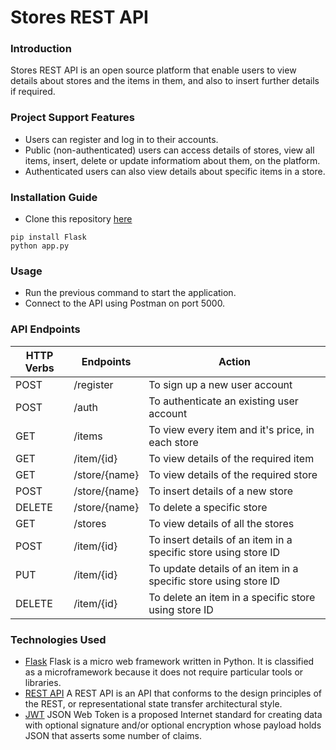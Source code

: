 # Stores REST API

### Introduction

Stores REST API is an open source platform that enable users to view details about stores and the items in them, and also to insert further details if required.

### Project Support Features

* Users can register and log in to their accounts.
* Public (non-authenticated) users can access details of stores, view all items, insert, delete or update informatiom about them, on the platform.
* Authenticated users can also view details about specific items in a store.

### Installation Guide

* Clone this repository [here](https://github.com/merry-lawrel/First-repository.git)
```
pip install Flask
python app.py

```

### Usage

* Run the previous command to start the application.
* Connect to the API using Postman on port 5000.

### API Endpoints

| HTTP Verbs | Endpoints | Action |
| --- | --------- | --- |
| POST | /register | To sign up a new user account |
| POST | /auth |To authenticate an existing user account |
| GET | /items | To view every item and it's price, in each store |
| GET | /item/{id} | To view details of the required item |
| GET | /store/{name} | To view details of the required store |
| POST | /store/{name} | To insert details of a new store|
| DELETE | /store/{name} | To delete a specific store |
| GET | /stores | To view details of all the stores |
| POST | /item/{id} | To insert details of an item in a specific store using store ID |
| PUT | /item/{id} | To update details of an item in a specific store using store ID |
| DELETE | /item/{id} | To delete an item in a specific store using store ID |

### Technologies Used
* [Flask](https://flask.palletsprojects.com/) Flask is a micro web framework written in Python. It is classified as a microframework because it does not require particular tools or libraries.
* [REST API](https://restfulapi.net/) A REST API is an API that conforms to the design principles of the REST, or representational state transfer architectural style.
* [JWT](https://jwt.io/) JSON Web Token is a proposed Internet standard for creating data with optional signature and/or optional encryption whose payload holds JSON that asserts some number of claims.

